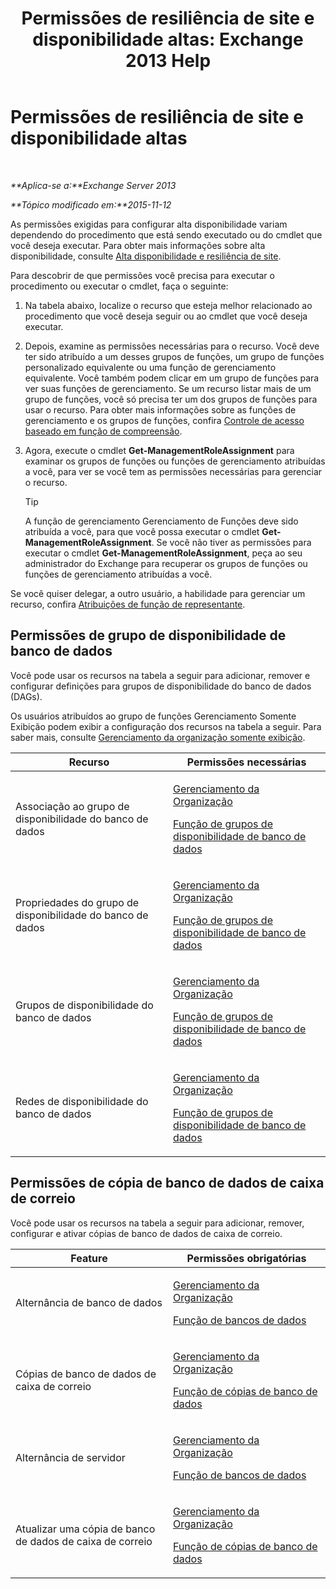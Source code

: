 ﻿---
title: 'Permissões de resiliência de site e disponibilidade altas: Exchange 2013 Help'
TOCTitle: Permissões de resiliência de site e disponibilidade altas
ms:assetid: 66085107-4d4d-41c3-a425-82314acd9eee
ms:mtpsurl: https://technet.microsoft.com/pt-br/library/Dd638136(v=EXCHG.150)
ms:contentKeyID: 50485861
ms.date: 05/22/2018
mtps_version: v=EXCHG.150
ms.translationtype: MT
---

# Permissões de resiliência de site e disponibilidade altas

 

_**Aplica-se a:**Exchange Server 2013_

_**Tópico modificado em:**2015-11-12_

As permissões exigidas para configurar alta disponibilidade variam dependendo do procedimento que está sendo executado ou do cmdlet que você deseja executar. Para obter mais informações sobre alta disponibilidade, consulte [Alta disponibilidade e resiliência de site](high-availability-and-site-resilience-exchange-2013-help.md).

Para descobrir de que permissões você precisa para executar o procedimento ou executar o cmdlet, faça o seguinte:

1.  Na tabela abaixo, localize o recurso que esteja melhor relacionado ao procedimento que você deseja seguir ou ao cmdlet que você deseja executar.

2.  Depois, examine as permissões necessárias para o recurso. Você deve ter sido atribuído a um desses grupos de funções, um grupo de funções personalizado equivalente ou uma função de gerenciamento equivalente. Você também podem clicar em um grupo de funções para ver suas funções de gerenciamento. Se um recurso listar mais de um grupo de funções, você só precisa ter um dos grupos de funções para usar o recurso. Para obter mais informações sobre as funções de gerenciamento e os grupos de funções, confira [Controle de acesso baseado em função de compreensão](understanding-role-based-access-control-exchange-2013-help.md).

3.  Agora, execute o cmdlet **Get-ManagementRoleAssignment** para examinar os grupos de funções ou funções de gerenciamento atribuídas a você, para ver se você tem as permissões necessárias para gerenciar o recurso.
    

    > [!TIP]
    > A função de gerenciamento Gerenciamento de Funções deve sido atribuída a você, para que você possa executar o cmdlet <STRONG>Get-ManagementRoleAssignment</STRONG>. Se você não tiver as permissões para executar o cmdlet <STRONG>Get-ManagementRoleAssignment</STRONG>, peça ao seu administrador do Exchange para recuperar os grupos de funções ou funções de gerenciamento atribuídas a você.



Se você quiser delegar, a outro usuário, a habilidade para gerenciar um recurso, confira [Atribuições de função de representante](delegate-role-assignments-exchange-2013-help.md).

## Permissões de grupo de disponibilidade de banco de dados

Você pode usar os recursos na tabela a seguir para adicionar, remover e configurar definições para grupos de disponibilidade do banco de dados (DAGs).

Os usuários atribuídos ao grupo de funções Gerenciamento Somente Exibição podem exibir a configuração dos recursos na tabela a seguir. Para saber mais, consulte [Gerenciamento da organização somente exibição](view-only-organization-management-exchange-2013-help.md).


<table>
<colgroup>
<col style="width: 50%" />
<col style="width: 50%" />
</colgroup>
<thead>
<tr class="header">
<th>Recurso</th>
<th>Permissões necessárias</th>
</tr>
</thead>
<tbody>
<tr class="odd">
<td><p>Associação ao grupo de disponibilidade do banco de dados</p></td>
<td><p><a href="organization-management-exchange-2013-help.md">Gerenciamento da Organização</a></p>
<p><a href="database-availability-groups-role-exchange-2013-help.md">Função de grupos de disponibilidade de banco de dados</a></p></td>
</tr>
<tr class="even">
<td><p>Propriedades do grupo de disponibilidade do banco de dados</p></td>
<td><p><a href="organization-management-exchange-2013-help.md">Gerenciamento da Organização</a></p>
<p><a href="database-availability-groups-role-exchange-2013-help.md">Função de grupos de disponibilidade de banco de dados</a></p></td>
</tr>
<tr class="odd">
<td><p>Grupos de disponibilidade do banco de dados</p></td>
<td><p><a href="organization-management-exchange-2013-help.md">Gerenciamento da Organização</a></p>
<p><a href="database-availability-groups-role-exchange-2013-help.md">Função de grupos de disponibilidade de banco de dados</a></p></td>
</tr>
<tr class="even">
<td><p>Redes de disponibilidade do banco de dados</p></td>
<td><p><a href="organization-management-exchange-2013-help.md">Gerenciamento da Organização</a></p>
<p><a href="database-availability-groups-role-exchange-2013-help.md">Função de grupos de disponibilidade de banco de dados</a></p></td>
</tr>
</tbody>
</table>


## Permissões de cópia de banco de dados de caixa de correio

Você pode usar os recursos na tabela a seguir para adicionar, remover, configurar e ativar cópias de banco de dados de caixa de correio.


<table>
<colgroup>
<col style="width: 50%" />
<col style="width: 50%" />
</colgroup>
<thead>
<tr class="header">
<th>Feature</th>
<th>Permissões obrigatórias</th>
</tr>
</thead>
<tbody>
<tr class="odd">
<td><p>Alternância de banco de dados</p></td>
<td><p><a href="organization-management-exchange-2013-help.md">Gerenciamento da Organização</a></p>
<p><a href="databases-role-exchange-2013-help.md">Função de bancos de dados</a></p></td>
</tr>
<tr class="even">
<td><p>Cópias de banco de dados de caixa de correio</p></td>
<td><p><a href="organization-management-exchange-2013-help.md">Gerenciamento da Organização</a></p>
<p><a href="database-copies-role-exchange-2013-help.md">Função de cópias de banco de dados</a></p></td>
</tr>
<tr class="odd">
<td><p>Alternância de servidor</p></td>
<td><p><a href="organization-management-exchange-2013-help.md">Gerenciamento da Organização</a></p>
<p><a href="databases-role-exchange-2013-help.md">Função de bancos de dados</a></p></td>
</tr>
<tr class="even">
<td><p>Atualizar uma cópia de banco de dados de caixa de correio</p></td>
<td><p><a href="organization-management-exchange-2013-help.md">Gerenciamento da Organização</a></p>
<p><a href="database-copies-role-exchange-2013-help.md">Função de cópias de banco de dados</a></p></td>
</tr>
</tbody>
</table>

